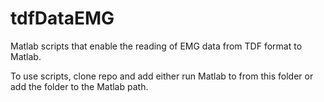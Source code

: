 # tdfDataEMG

Matlab scripts that enable the reading of EMG data from TDF format to Matlab.

To use scripts, clone repo and add either run Matlab to from this folder or add the folder to the Matlab path.
